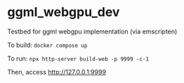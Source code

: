 # ggml_webgpu_dev

Testbed for ggml webgpu implementation (via emscripten)

To build: `docker compose up`

To run: `npx http-server build-web -p 9999 -c-1`

Then, access http://127.0.0.1:9999
